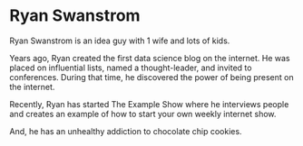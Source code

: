 
# Ryan Swanstrom

Ryan Swanstrom is an idea guy with 1 wife and lots of kids. 

Years ago, Ryan created the first data science blog on the internet. He was placed on influential lists, named a thought-leader, and invited to conferences. During that time, he discovered the power of being present on the internet. 

Recently, Ryan has started The Example Show where he interviews people and creates an example of how to start your own weekly internet show. 

And, he has an unhealthy addiction to chocolate chip cookies.

